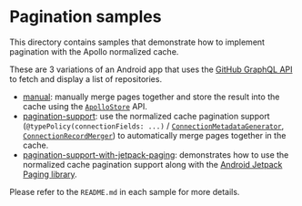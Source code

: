 # Pagination samples

This directory contains samples that demonstrate how to implement pagination with the Apollo normalized cache.

These are 3 variations of an Android app that uses the [GitHub GraphQL API](https://docs.github.com/en/graphql) to fetch and display a list of repositories.

- [manual](./manual): manually merge pages together and store the result into the cache using the [`ApolloStore`](https://apollographql.github.io/apollo-kotlin-normalized-cache/kdoc/normalized-cache/com.apollographql.cache.normalized/-apollo-store/index.html?query=interface%20ApolloStore) API.
- [pagination-support](./pagination-support): use the normalized cache pagination support (`@typePolicy(connectionFields: ...)` / [`ConnectionMetadataGenerator`](https://apollographql.github.io/apollo-kotlin-normalized-cache/kdoc/normalized-cache/com.apollographql.cache.normalized.api/-connection-metadata-generator/index.html?query=class%20ConnectionMetadataGenerator(connectionTypes:%20Set%3CString%3E)%20:%20MetadataGenerator), [
  `ConnectionRecordMerger`](https://apollographql.github.io/apollo-kotlin-normalized-cache/kdoc/normalized-cache/com.apollographql.cache.normalized.api/-connection-record-merger.html?query=val%20ConnectionRecordMerger:%20FieldRecordMerger)) to automatically merge pages together in the cache.
- [pagination-support-with-jetpack-paging](./pagination-support-with-jetpack-paging): demonstrates how to use the normalized cache pagination support along with the [Android Jetpack Paging library](https://developer.android.com/topic/libraries/architecture/paging/v3-overview). 

Please refer to the `README.md` in each sample for more details.
